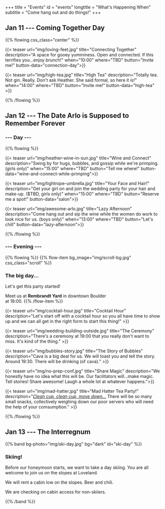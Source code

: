 +++
title = "Events"
id = "events"
longtitle = "What's Happening When"
subtitle = "Come hang out and do things!"
+++

## Jan 11 --- Coming Together Day

{{% flowing css_class="center" %}}

{{< teaser url="img/loving-feet.jpg" title="Connecting Together" description="A space for gooey yumminess. Open and connected. If this terrifies you...enjoy brunch!" when="10:00" where="TBD" button="Invite me!" button-data="connection-day">}}

{{< teaser url="img/high-tea.jpg" title="High Tea" description="Totally tea. Not gin. Really. Don't ask Heather. She said formal, so here it is!" when="14:00" where="TBD" button="Invite me!" button-data="high-tea" >}}

{{% /flowing %}}

## Jan 12 --- The Date Arlo is Supposed to Remember Forever

### --- Day ---

{{% flowing %}}

{{< teaser url="img/heather-wine-in-sun.jpg" title="Wine and Connect" description="Swing by for hugs, bubbles, and gossip while we're primping. (girls only)" when="15:00" where="TBD" button="Tell me where!" button-data="wine-and-connect-while-primping">}}

{{< teaser url="img/tightrope-umbrella.jpg" title="Your Face and Hair!" description="Get your girl on and join the wedding party for your hair and make-up. ($TBD, girls only)" when="15:00" where="TBD" button="Reserve me a spot!" button-data="salon">}}

{{< teaser url="img/awesome-arlo.jpg" title="Lazy Afternoon" description="Come hang out and sip the wine while the women do work to look nice for us. (boys only)" when="13:00" where="TBD" button="Let's chill" button-data="lazy-afternoon">}}

{{% /flowing %}}

### --- Evening ---

{{% flowing %}}
{{% flow-item bg_image="img/scroll-bg.jpg" css_class="scroll" %}}
### The big day...

Let's get this party started!

Meet us at **Rembrandt Yard**	 in downtown Boulder\
at 18:00.
{{% /flow-item %}}

{{< teaser url="img/cocktail-hour.jpg" title="Cocktail Hour" description="Let's start off with a cocktail hour so you all have time to show up and we can all get in the right form to start this thing!" >}}

{{< teaser url="img/wedding-building-outside.jpg" title="The Ceremony" description="There's a ceremony at 19:00 that you really don't want to miss. It's kind of the thing." >}}

{{< teaser url="img/bubbles-story.jpg" title="The Story of Bubbles" description="Cava is a big deal for us. We will toast you and tell the story. Around 19:30. There will be drinking (of cava)." >}}

{{< teaser url="img/no-prep-conf.jpg" title="Share Magic" description="We honestly have no idea what this will be. Our facilitators will...make magic. Tell stories! Share awesome! Laugh a whole lot at whatever happens.">}}

{{< teaser url="img/mad-hatter.jpg" title="Mad Hatter Tea Party!" description="[*Clean cup, clean cup, move down...*](http://www.alice-in-wonderland.net/resources/chapters-script/alices-adventures-in-wonderland/chapter-7/) There will be so many small snacks, collectively weighing down our poor servers who will need the help of your comsumption." >}}

{{% /flowing %}}

## Jan 13 --- The Interregnum

{{% band bg-photo="img/ski-day.jpg" bg="dark" id="ski-day" %}}

### Skiing!

Before our honeymoon starts, we want to take a day skiing. You are all welcome to join us on the slopes at Loveland.

We will rent a cabin low on the slopes. Beer and chili.

We are checking on cabin access for non-skiiers.

<span class="event-invitation" data-column="ski-day" data-text="Invite me!"></span>

{{% /band %}}
